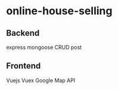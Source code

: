 # online-house-selling


## Backend
express
mongoose
CRUD post

## Frontend
Vuejs
Vuex
Google Map API
